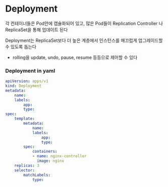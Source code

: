 # Deployment

각 컨테이너들은 Pod안에 캡슐화되어 있고, 많은 Pod들이 Replication Controller 나 ReplicaSet을 통해 업데이트 된다

Deployment는 ReplicaSet보다 더 높은 계층에서 인스턴스를 매끄럽게 업그레이드할 수 있도록 돕는다
- rolling을 update, undo, pause, resume 등등으로 제어할 수 있다

### Deployment in yaml
```yaml
apiVersion: apps/v1
kind: Deployment
metadata:
    name: 
    labels:
        app:
        type:
spec:
    template:
        metadata:
            name:
            labels:
                app:
                type:
        spec:
            containers:
            - name: nginx-controller
              image: nginx
    replicas: 3
    selector:
        matchLabels:
            type: 
```
